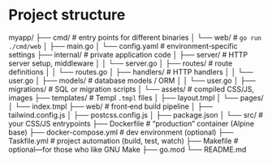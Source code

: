 # Project structure

myapp/
├── cmd/                   # entry points for different binaries
│   └── web/               # `go run ./cmd/web`
│       ├── main.go
│       └── config.yaml    # environment‑specific settings
├── internal/              # private application code
│   ├── server/            # HTTP server setup, middleware
│   │   └── server.go
│   ├── routes/            # route definitions
│   │   └── routes.go
│   ├── handlers/          # HTTP handlers
│   │   └── user.go
│   ├── models/            # database models / ORM
│   │   └── user.go
│   ├── migrations/        # SQL or migration scripts
│   └── assets/            # compiled CSS/JS, images
├── templates/             # Templ `.tmpl` files
│   ├── layout.tmpl
│   └── pages/
│       └── index.tmpl
├── web/                   # front‑end build pipeline
│   ├── tailwind.config.js
│   ├── postcss.config.js
│   ├── package.json
│   └── src/               # your CSS/JS entrypoints
├── Dockerfile             # “production” container (Alpine base)
├── docker-compose.yml     # dev environment (optional)
├── Taskfile.yml           # project automation (build, test, watch)
├── Makefile               # optional—for those who like GNU Make
├── go.mod
└── README.md

